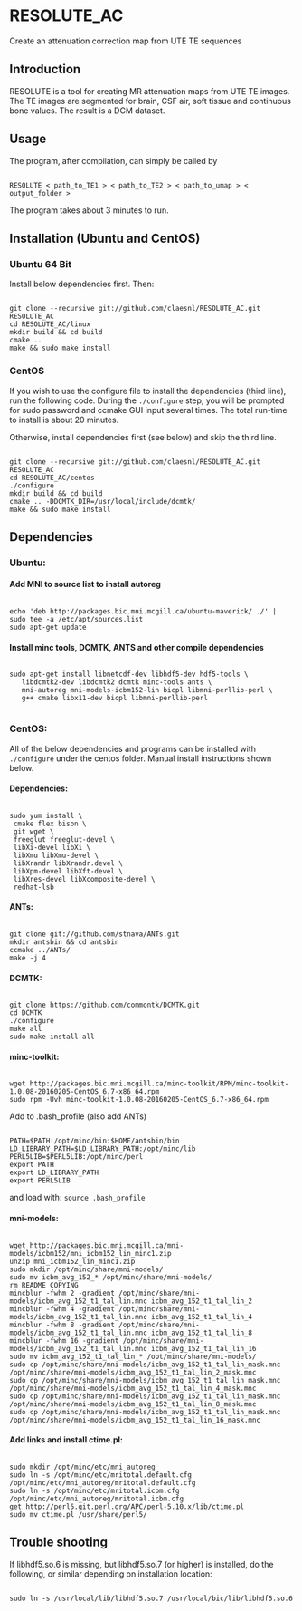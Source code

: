 # RESOLUTE_AC
Create an attenuation correction map from UTE TE sequences

## Introduction
RESOLUTE is a tool for creating MR attenuation maps from UTE TE images.
The TE images are segmented for brain, CSF air, soft tissue and continuous bone values.
The result is a DCM dataset.

## Usage
The program, after compilation, can simply be called by
<pre><code>
RESOLUTE < path_to_TE1 > < path_to_TE2 > < path_to_umap > < output_folder >
</code></pre>
The program takes about 3 minutes to run.

## Installation (Ubuntu and CentOS)

### Ubuntu 64 Bit
Install below dependencies first. Then:
<pre><code>
git clone --recursive git://github.com/claesnl/RESOLUTE_AC.git RESOLUTE_AC
cd RESOLUTE_AC/linux
mkdir build && cd build
cmake ..
make && sudo make install
</code></pre>

### CentOS
If you wish to use the configure file to install the dependencies (third line), run the following code. During the `./configure` step, you will be prompted for sudo password and ccmake GUI input several times. The total run-time to install is about 20 minutes.

Otherwise, install dependencies first (see below) and skip the third line.
<pre><code>
git clone --recursive git://github.com/claesnl/RESOLUTE_AC.git RESOLUTE_AC
cd RESOLUTE_AC/centos
./configure
mkdir build && cd build
cmake .. -DDCMTK_DIR=/usr/local/include/dcmtk/
make && sudo make install
</code></pre>

## Dependencies

### Ubuntu:

#### Add MNI to source list to install autoreg
<pre><code>
echo 'deb http://packages.bic.mni.mcgill.ca/ubuntu-maverick/ ./' | sudo tee -a /etc/apt/sources.list
sudo apt-get update
</code></pre>

#### Install minc tools, DCMTK, ANTS and other compile dependencies
<pre><code>
sudo apt-get install libnetcdf-dev libhdf5-dev hdf5-tools \
   libdcmtk2-dev libdcmtk2 dcmtk minc-tools ants \
   mni-autoreg mni-models-icbm152-lin bicpl libmni-perllib-perl \
   g++ cmake libx11-dev bicpl libmni-perllib-perl
   </code></pre>

### CentOS:
All of the below dependencies and programs can be installed with `./configure` under the centos folder. Manual install instructions shown below.

#### Dependencies:
<pre><code>
sudo yum install \
 cmake flex bison \
 git wget \
 freeglut freeglut-devel \
 libXi-devel libXi \
 libXmu libXmu-devel \
 libXrandr libXrandr.devel \
 libXpm-devel libXft-devel \
 libXres-devel libXcomposite-devel \
 redhat-lsb
</code></pre>

#### ANTs:
<pre><code>
git clone git://github.com/stnava/ANTs.git
mkdir antsbin && cd antsbin
ccmake ../ANTs/
make -j 4
</code></pre>

#### DCMTK:
<pre><code>
git clone https://github.com/commontk/DCMTK.git
cd DCMTK
./configure
make all
sudo make install-all
</code></pre>

#### minc-toolkit:
<pre><code>
wget http://packages.bic.mni.mcgill.ca/minc-toolkit/RPM/minc-toolkit-1.0.08-20160205-CentOS_6.7-x86_64.rpm
sudo rpm -Uvh minc-toolkit-1.0.08-20160205-CentOS_6.7-x86_64.rpm
</code></pre>

Add to .bash_profile (also add ANTs)
<pre><code>
PATH=$PATH:/opt/minc/bin:$HOME/antsbin/bin
LD_LIBRARY_PATH=$LD_LIBRARY_PATH:/opt/minc/lib
PERL5LIB=$PERL5LIB:/opt/minc/perl
export PATH
export LD_LIBRARY_PATH
export PERL5LIB
</code></pre>
and load with: `source .bash_profile`

#### mni-models:
<pre><code>
wget http://packages.bic.mni.mcgill.ca/mni-models/icbm152/mni_icbm152_lin_minc1.zip
unzip mni_icbm152_lin_minc1.zip
sudo mkdir /opt/minc/share/mni-models/
sudo mv icbm_avg_152_* /opt/minc/share/mni-models/
rm README COPYING
mincblur -fwhm 2 -gradient /opt/minc/share/mni-models/icbm_avg_152_t1_tal_lin.mnc icbm_avg_152_t1_tal_lin_2
mincblur -fwhm 4 -gradient /opt/minc/share/mni-models/icbm_avg_152_t1_tal_lin.mnc icbm_avg_152_t1_tal_lin_4
mincblur -fwhm 8 -gradient /opt/minc/share/mni-models/icbm_avg_152_t1_tal_lin.mnc icbm_avg_152_t1_tal_lin_8
mincblur -fwhm 16 -gradient /opt/minc/share/mni-models/icbm_avg_152_t1_tal_lin.mnc icbm_avg_152_t1_tal_lin_16
sudo mv icbm_avg_152_t1_tal_lin_* /opt/minc/share/mni-models/
sudo cp /opt/minc/share/mni-models/icbm_avg_152_t1_tal_lin_mask.mnc /opt/minc/share/mni-models/icbm_avg_152_t1_tal_lin_2_mask.mnc
sudo cp /opt/minc/share/mni-models/icbm_avg_152_t1_tal_lin_mask.mnc /opt/minc/share/mni-models/icbm_avg_152_t1_tal_lin_4_mask.mnc
sudo cp /opt/minc/share/mni-models/icbm_avg_152_t1_tal_lin_mask.mnc /opt/minc/share/mni-models/icbm_avg_152_t1_tal_lin_8_mask.mnc
sudo cp /opt/minc/share/mni-models/icbm_avg_152_t1_tal_lin_mask.mnc /opt/minc/share/mni-models/icbm_avg_152_t1_tal_lin_16_mask.mnc
</code></pre>

#### Add links and install ctime.pl:
<pre><code>
sudo mkdir /opt/minc/etc/mni_autoreg
sudo ln -s /opt/minc/etc/mritotal.default.cfg /opt/minc/etc/mni_autoreg/mritotal.default.cfg
sudo ln -s /opt/minc/etc/mritotal.icbm.cfg /opt/minc/etc/mni_autoreg/mritotal.icbm.cfg
get http://perl5.git.perl.org/APC/perl-5.10.x/lib/ctime.pl
sudo mv ctime.pl /usr/share/perl5/
</code></pre>

## Trouble shooting
If libhdf5.so.6 is missing, but libhdf5.so.7 (or higher) is installed, do the following, or similar depending on installation location:
<pre><code>
sudo ln -s /usr/local/lib/libhdf5.so.7 /usr/local/bic/lib/libhdf5.so.6
</code></pre>
